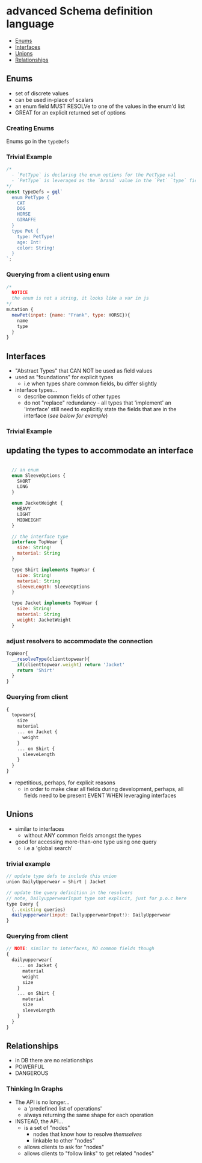 # advanced Schema definition language

- [Enums](#enums)
- [Interfaces](#interfaces)
- [Unions](#unions)
- [Relationships](#relationships)

## Enums

- set of discrete values
- can be used in-place of scalars
- an enum field MUST RESOLVe to one of the values in the enum'd list
- GREAT for an explicit returned set of options

### Creating Enums

Enums go in the `typeDefs`

### Trivial Example

```js
/*
  - `PetType` is declaring the enum options for the PetType val
  - `PetType` is leveraged as the `brand` value in the `Pet` `type` field value
*/
const typeDefs = gql`
  enum PetType {
    CAT
    DOG
    HORSE
    GIRAFFE
  }
  type Pet {
    type: PetType!
    age: Int!
    color: String!
  }
`;
```

### Querying from a client using enum

```js
/*
  NOTICE
  the enum is not a string, it looks like a var in js
*/
mutation {
  newPet(input: {name: "Frank", type: HORSE}){
    name
    type
  }
}
```

## Interfaces

- "Abstract Types" that CAN NOT be used as field values
- used as "foundations" for explicit types
  - i.e when types share common fields, bu differ slightly
- interface types...
  - describe common fields of other types
  - do not "replace" redundancy - all types that 'implement' an 'interface' still need to explicitly state the fields that are in the interface (_see below for example_)

### Trivial Example

## updating the types to accommodate an interface

```js

  // an enum
  enum SleeveOptions {
    SHORT
    LONG
  }

  enum JacketWeight {
    HEAVY
    LIGHT
    MIDWEIGHT
  }

  // the interface type
  interface TopWear {
    size: String!
    material: String
  }

  type Shirt implements TopWear {
    size: String!
    material: String
    sleeveLength: SleeveOptions
  }

  type Jacket implements TopWear {
    size: String!
    material: String
    weight: JacketWeight
  }

```

### adjust resolvers to accommodate the connection

```js
TopWear{
  __resolveType(clienttopwear){
    if(clienttopwear.weight) return 'Jacket'
    return 'Shirt'
  }
}
```

### Querying from client

```js
{
  topwears{
    size
    material
    ... on Jacket {
      weight
    }
    ... on Shirt {
      sleeveLength
    }
  }
}
```

- repetitious, perhaps, for explicit reasons
  - in order to make clear all fields during development, perhaps, all fields need to be present EVENT WHEN leveraging interfaces

## Unions

- similar to interfaces
  - without ANY common fields amongst the types
- good for accessing more-than-one type using one query
  - i.e a 'global search'

### trivial example

```js
// update type defs to include this union
union DailyUpperwear = Shirt | Jacket

// update the query definition in the resolvers
// note, DailyupperwearInput type not explicit, just for p.o.c here
type Query {
  (..existing queries)
  dailyupperwear(input: DailyupperwearInput!): DailyUpperwear
}

```

### Querying from client

```js
// NOTE: similar to interfaces, NO common fields though
{
  dailyupperwear{
    ... on Jacket {
      material
      weight
      size
    }
    ... on Shirt {
      material
      size
      sleeveLength
    }
  }
}
```

## Relationships

- in DB there are no relationships
- POWERFUL
- DANGEROUS

### Thinking In Graphs

- The API is no longer...
  - a 'predefined list of operations'
  - always returning the same shape for each operation
- INSTEAD, the API...
  - is a set of "nodes"
    - nodes that know how to resolve _themselves_
    - linkable to other "nodes"
  - allows clients to ask for "nodes"
  - allows clients to "follow links" to get related "nodes"
